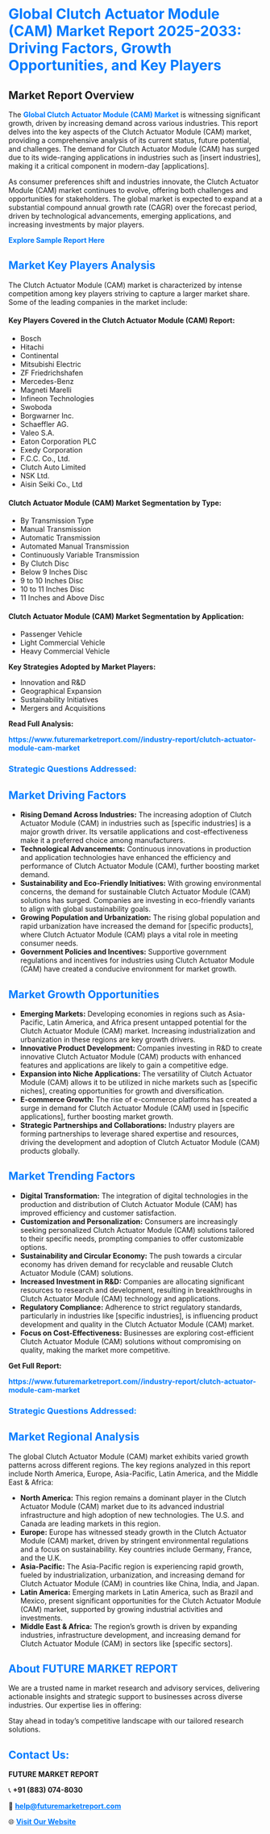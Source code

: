 <h1 style="color: #007BFF;">Global Clutch Actuator Module (CAM) Market Report 2025-2033: Driving Factors, Growth Opportunities, and Key Players</h1>

<section id="overview">
<h2>Market Report Overview</h2>
<p>The <a href="https://www.futuremarketreport.com//industry-report/clutch-actuator-module-cam-market" style="color: #007BFF; text-decoration: none;"><strong>Global Clutch Actuator Module (CAM) Market</strong></a> is witnessing significant growth, driven by increasing demand across various industries. This report delves into the key aspects of the Clutch Actuator Module (CAM) market, providing a comprehensive analysis of its current status, future potential, and challenges. The demand for Clutch Actuator Module (CAM) has surged due to its wide-ranging applications in industries such as [insert industries], making it a critical component in modern-day [applications].</p>
<p>As consumer preferences shift and industries innovate, the Clutch Actuator Module (CAM) market continues to evolve, offering both challenges and opportunities for stakeholders. The global market is expected to expand at a substantial compound annual growth rate (CAGR) over the forecast period, driven by technological advancements, emerging applications, and increasing investments by major players.</p>
</section>

<section id="overview">
<p><a href="https://www.futuremarketreport.com//request-sample/reportId=91263" style="color: #007BFF; text-decoration: none;"><strong>Explore Sample Report Here</strong></a></p>
</section>

<section id="key-players">
<h2 style="color: #007BFF;">Market Key Players Analysis</h2>
<p>The Clutch Actuator Module (CAM) market is characterized by intense competition among key players striving to capture a larger market share. Some of the leading companies in the market include:</p>
<h4>Key Players Covered in the Clutch Actuator Module (CAM) Report:</h4>
<ul><li>Bosch</li><li>Hitachi</li><li>Continental</li><li>Mitsubishi Electric</li><li>ZF Friedrichshafen</li><li>Mercedes-Benz</li><li>Magneti Marelli</li><li>Infineon Technologies</li><li>Swoboda</li><li>Borgwarner Inc.</li><li>Schaeffler AG.</li><li>Valeo S.A.</li><li>Eaton Corporation PLC</li><li>Exedy Corporation</li><li>F.C.C. Co., Ltd.</li><li>Clutch Auto Limited</li><li>NSK Ltd.</li><li>Aisin Seiki Co., Ltd</li></ul>
<h4>Clutch Actuator Module (CAM) Market Segmentation by Type:</h4>
<ul><li>By Transmission Type</li><li>Manual Transmission</li><li>Automatic Transmission</li><li>Automated Manual Transmission</li><li>Continuously Variable Transmission</li><li>By Clutch Disc</li><li>Below 9 Inches Disc</li><li>9 to 10 Inches Disc</li><li>10 to 11 Inches Disc</li><li>11 Inches and Above Disc</li></ul>

<h4>Clutch Actuator Module (CAM) Market Segmentation by Application:</h4>
<ul><li>Passenger Vehicle</li><li>Light Commercial Vehicle</li><li>Heavy Commercial Vehicle</li></ul>
<p><strong>Key Strategies Adopted by Market Players:</strong></p>
<ul>
<li>Innovation and R&D</li>
<li>Geographical Expansion</li>
<li>Sustainability Initiatives</li>
<li>Mergers and Acquisitions</li>
</ul>
</section>

<section>
<p><strong>Read Full Analysis: </strong></p><a href="https://www.futuremarketreport.com//industry-report/clutch-actuator-module-cam-market" style="color: #007BFF; text-decoration: none;"><strong>https://www.futuremarketreport.com//industry-report/clutch-actuator-module-cam-market</strong></a>
<h3 style="color: #007BFF;">Strategic Questions Addressed:</h3>
</section>

<section id="driving-factors">
<h2 style="color: #007BFF;">Market Driving Factors</h2>
<ul>
<li><strong>Rising Demand Across Industries:</strong> The increasing adoption of Clutch Actuator Module (CAM) in industries such as [specific industries] is a major growth driver. Its versatile applications and cost-effectiveness make it a preferred choice among manufacturers.</li>
<li><strong>Technological Advancements:</strong> Continuous innovations in production and application technologies have enhanced the efficiency and performance of Clutch Actuator Module (CAM), further boosting market demand.</li>
<li><strong>Sustainability and Eco-Friendly Initiatives:</strong> With growing environmental concerns, the demand for sustainable Clutch Actuator Module (CAM) solutions has surged. Companies are investing in eco-friendly variants to align with global sustainability goals.</li>
<li><strong>Growing Population and Urbanization:</strong> The rising global population and rapid urbanization have increased the demand for [specific products], where Clutch Actuator Module (CAM) plays a vital role in meeting consumer needs.</li>
<li><strong>Government Policies and Incentives:</strong> Supportive government regulations and incentives for industries using Clutch Actuator Module (CAM) have created a conducive environment for market growth.</li>
</ul>
</section>

<section id="growth-opportunities">
<h2 style="color: #007BFF;">Market Growth Opportunities</h2>
<ul>
<li><strong>Emerging Markets:</strong> Developing economies in regions such as Asia-Pacific, Latin America, and Africa present untapped potential for the Clutch Actuator Module (CAM) market. Increasing industrialization and urbanization in these regions are key growth drivers.</li>
<li><strong>Innovative Product Development:</strong> Companies investing in R&D to create innovative Clutch Actuator Module (CAM) products with enhanced features and applications are likely to gain a competitive edge.</li>
<li><strong>Expansion into Niche Applications:</strong> The versatility of Clutch Actuator Module (CAM) allows it to be utilized in niche markets such as [specific niches], creating opportunities for growth and diversification.</li>
<li><strong>E-commerce Growth:</strong> The rise of e-commerce platforms has created a surge in demand for Clutch Actuator Module (CAM) used in [specific applications], further boosting market growth.</li>
<li><strong>Strategic Partnerships and Collaborations:</strong> Industry players are forming partnerships to leverage shared expertise and resources, driving the development and adoption of Clutch Actuator Module (CAM) products globally.</li>
</ul>
</section>

<section id="trending-factors">
<h2 style="color: #007BFF;">Market Trending Factors</h2>
<ul>
<li><strong>Digital Transformation:</strong> The integration of digital technologies in the production and distribution of Clutch Actuator Module (CAM) has improved efficiency and customer satisfaction.</li>
<li><strong>Customization and Personalization:</strong> Consumers are increasingly seeking personalized Clutch Actuator Module (CAM) solutions tailored to their specific needs, prompting companies to offer customizable options.</li>
<li><strong>Sustainability and Circular Economy:</strong> The push towards a circular economy has driven demand for recyclable and reusable Clutch Actuator Module (CAM) solutions.</li>
<li><strong>Increased Investment in R&D:</strong> Companies are allocating significant resources to research and development, resulting in breakthroughs in Clutch Actuator Module (CAM) technology and applications.</li>
<li><strong>Regulatory Compliance:</strong> Adherence to strict regulatory standards, particularly in industries like [specific industries], is influencing product development and quality in the Clutch Actuator Module (CAM) market.</li>
<li><strong>Focus on Cost-Effectiveness:</strong> Businesses are exploring cost-efficient Clutch Actuator Module (CAM) solutions without compromising on quality, making the market more competitive.</li>
</ul>
</section>

<section>
<p><strong>Get Full Report: </strong></p><a href="https://www.futuremarketreport.com//industry-report/clutch-actuator-module-cam-market" style="color: #007BFF; text-decoration: none;"><strong>https://www.futuremarketreport.com//industry-report/clutch-actuator-module-cam-market</strong></a>
<h3 style="color: #007BFF;">Strategic Questions Addressed:</h3>
</section>


<section id="regional-analysis">
<h2 style="color: #007BFF;">Market Regional Analysis</h2>
<p>The global Clutch Actuator Module (CAM) market exhibits varied growth patterns across different regions. The key regions analyzed in this report include North America, Europe, Asia-Pacific, Latin America, and the Middle East & Africa:</p>
<ul>
<li><strong>North America:</strong> This region remains a dominant player in the Clutch Actuator Module (CAM) market due to its advanced industrial infrastructure and high adoption of new technologies. The U.S. and Canada are leading markets in this region.</li>
<li><strong>Europe:</strong> Europe has witnessed steady growth in the Clutch Actuator Module (CAM) market, driven by stringent environmental regulations and a focus on sustainability. Key countries include Germany, France, and the U.K.</li>
<li><strong>Asia-Pacific:</strong> The Asia-Pacific region is experiencing rapid growth, fueled by industrialization, urbanization, and increasing demand for Clutch Actuator Module (CAM) in countries like China, India, and Japan.</li>
<li><strong>Latin America:</strong> Emerging markets in Latin America, such as Brazil and Mexico, present significant opportunities for the Clutch Actuator Module (CAM) market, supported by growing industrial activities and investments.</li>
<li><strong>Middle East & Africa:</strong> The region’s growth is driven by expanding industries, infrastructure development, and increasing demand for Clutch Actuator Module (CAM) in sectors like [specific sectors].</li>
</ul>
</section>

<footer>
<h2 style="color: #007BFF;">About FUTURE MARKET REPORT</h2>
<p>We are a trusted name in market research and advisory services, delivering actionable insights and strategic support to businesses across diverse industries. Our expertise lies in offering:</p>

<p>Stay ahead in today’s competitive landscape with our tailored research solutions.</p>

<h2 style="color: #007BFF;">Contact Us:</h2>
<p><strong>FUTURE MARKET REPORT</strong></p>
<p>📞 <strong>+91 (883) 074-8030</strong></p>
<p>📧 <strong><a href="mailto:help@futuremarketreport.com" style="color: #007BFF;">help@futuremarketreport.com</a></strong></p>
<p>🌐 <strong><a href="https://www.futuremarketreport.com/" style="color: #007BFF;">Visit Our Website</a></strong></p>
</footer>